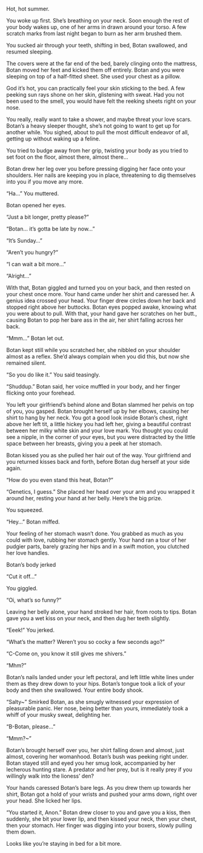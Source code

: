 Hot, hot summer.

You woke up first. She’s breathing on your neck. Soon enough the rest of your body wakes up, one of her arms in drawn around your torso. A few scratch marks from last night began to burn as her arm brushed them.

You sucked air through your teeth, shifting in bed, Botan swallowed, and resumed sleeping.

The covers were at the far end of the bed, barely clinging onto the mattress, Botan moved her feet and kicked them off entirely. Botan and you were sleeping on top of a half-fitted sheet. She used your chest as a pillow.

God it’s hot, you can practically feel your skin sticking to the bed. A few peeking sun rays shone on her skin, glistening with sweat. Had you not been used to the smell, you would have felt the reeking sheets right on your nose.

You really, really want to take a shower, and maybe threat your love scars. Botan’s a heavy sleeper thought, she’s not going to want to get up for another while. You sighed, about to pull the most difficult endeavor of all, getting up without waking up a feline. 

You tried to budge away from her grip, twisting your body as you tried to set foot on the floor, almost there, almost there…

Botan drew her leg over you before pressing digging her face onto your shoulders. Her nails are keeping you in place, threatening to dig themselves into you if you move any more.

“Ha…” You muttered.

Botan opened her eyes.

“Just a bit longer, pretty please?”

“Botan… it’s gotta be late by now…”

“It’s Sunday…”

“Aren’t you hungry?”

“I can wait a bit more…”

“Alright...”

With that, Botan giggled and turned you on your back, and then rested on your chest once more. Your hand came under her shirt and caressed her. A genius idea crossed your head. Your finger drew circles down her back and stopped right above her buttocks. Botan eyes popped awake, knowing what you were about to pull. With that, your hand gave her scratches on her butt., causing Botan to pop her bare ass in the air, her shirt falling across her back.

“Mmm…” Botan let out.

Botan kept still while you scratched her, she nibbled on your shoulder almost as a reflex. She’d always complain when you did this, but now she remained silent.

“So you do like it.” You said teasingly.

“Shuddup.” Botan said, her voice muffled in your body, and her finger flicking onto your forehead. 

You left your girlfriend’s behind alone and Botan slammed her pelvis on top of you, you gasped. Botan brought herself up by her elbows, causing her shirt to hang by her neck. You got a good look inside Botan’s chest, right above her left tit, a little hickey you had left her, giving a beautiful contrast between her milky white skin and your love mark. You thought you could see a nipple, in the corner of your eyes, but you were distracted by the little space between her breasts, giving you a peek at her stomach.

Botan kissed you as she pulled her hair out of the way. Your girlfriend and you returned kisses back and forth, before Botan dug herself at your side again.

“How do you even stand this heat, Botan?”

“Genetics, I guess.” She placed her head over your arm and you wrapped it around her, resting your hand at her belly. Here’s the big prize.

You squeezed.

“Hey…” Botan miffed.

Your feeling of her stomach wasn’t done. You grabbed as much as you could with love, rubbing her stomach gently. Your hand ran a tour of her pudgier parts, barely grazing her hips and in a swift motion, you clutched her love handles.

Botan’s body jerked 

“Cut it off…”

You giggled.

“Oi, what’s so funny?” 

Leaving her belly alone, your hand stroked her hair, from roots to tips. Botan gave you a wet kiss on your neck, and then dug her teeth slightly.

“Eeek!” You jerked.

“What’s the matter? Weren’t you so cocky a few seconds ago?”

“C-Come on, you know it still gives me shivers.”

“Mhm?”

Botan’s nails landed under your left pectoral, and left little white lines under them as they drew down to your hips. Botan’s tongue took a lick of your body and then she swallowed. Your entire body shook.

“Salty~” Smirked Botan, as she smugly witnessed your expression of pleasurable panic. Her nose, being better than yours, immediately took a whiff of your musky sweat, delighting her.

“B-Botan, please…”

“Mmm?~”

Botan’s brought herself over you, her shirt falling down and almost, just almost, covering her womanhood. Botan’s bush was peeking right under. Botan stayed still and eyed you her smug look, accompanied by her lecherous hunting stare. A predator and her prey, but is it really prey if you willingly walk into the lioness’ den?

Your hands caressed Botan’s bare legs. As you drew them up towards her shirt, Botan got a hold of your wrists and pushed your arms down, right over your head. She licked her lips.

“You started it, Anon.” Botan drew closer to you and gave you a kiss, then suddenly, she bit your lower lip, and then kissed your neck, then your chest, then your stomach. Her finger was digging into your boxers, slowly pulling them down.

Looks like you’re staying in bed for a bit more.